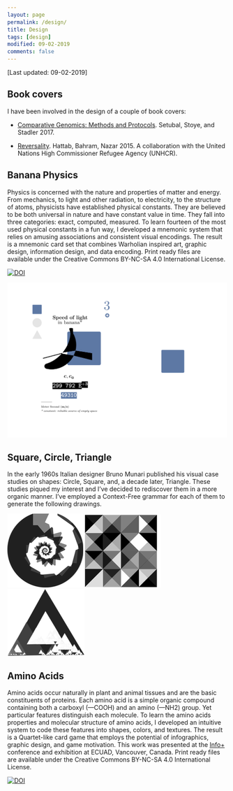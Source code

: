 ```yaml
---
layout: page
permalink: /design/
title: Design
tags: [design]
modified: 09-02-2019
comments: false
---
```


[Last updated: 09-02-2019]

## Book covers

I have been involved in the design of a couple of book covers:
* [Comparative Genomics: Methods and Protocols](https://www.springer.com/gp/book/9781493974610). Setubal, Stoye, and Stadler 2017.
<!-- [![](/images/cover0.jpg){:style="float: right;"}](https://link.springer.com/book/10.1007/978-1-4939-7463-4) -->

* [Reversality](https://www.amazon.com/Reversality-Georges-Hattab/dp/1329113063/). Hattab, Bahram, Nazar 2015. A collaboration with the United Nations High Commissioner Refugee Agency (UNHCR).
<!-- [![](/images/cover1.jpg){:style="float: right;"}](https://www.amazon.com/Reversality-Georges-Hattab/dp/1329113063/) -->

## Banana Physics

Physics is concerned with the nature and properties of matter and energy. From mechanics, to light and other radiation, to electricity, to the structure of atoms, physicists have established physical constants. They are believed to be both universal in nature and have constant value in time. They fall into three categories: exact, computed, measured.
To learn fourteen of the most used physical constants in a fun way, I developed a mnemonic system that relies on amusing associations and consistent visual encodings.
The result is a mnemonic card set that combines Warholian inspired art, graphic design, information design, and data encoding. Print ready files are available under the Creative Commons BY-NC-SA 4.0 International License.

[![DOI](https://zenodo.org/badge/168874159.svg)](https://zenodo.org/badge/latestdoi/168874159)

[![Light](/images/light.png)](https://bit.ly/banana-physics)



## Square, Circle, Triangle

In the early 1960s Italian designer Bruno Munari published his visual case studies on shapes: Circle, Square, and, a decade later, Triangle. These studies piqued my interest and I’ve decided to rediscover them in a more organic manner. I’ve employed a Context-Free grammar for each of them to generate the following drawings.

![Circle](/images/circle.png) ![Square](/images/square.png) ![Triangle](/images/triangle.png)



## Amino Acids

Amino acids occur naturally in plant and animal tissues and are the basic constituents of proteins.
Each amino acid is a simple organic compound containing both a carboxyl (—COOH) and an amino (—NH2) group.
Yet particular features distinguish each molecule.
To learn the amino acids properties and molecular structure of amino acids, I developed an intuitive system to code these features into shapes, colors, and textures.
The result is a Quartet-like card game that employs the potential of infographics, graphic design, and game motivation. This work was presented at the [Info+](http://informationplusconference.com/2016/) conference and exhibition at ECUAD, Vancouver, Canada. Print ready files are available under the Creative Commons BY-NC-SA 4.0 International License.

[![DOI](https://zenodo.org/badge/DOI/10.5281/zenodo.55101.svg)](https://doi.org/10.5281/zenodo.55101)

<script async class="speakerdeck-embed" data-id="072b845943ff42e4be1729cef78853ab" data-ratio="1.33333333333333" src="//speakerdeck.com/assets/embed.js"></script>
